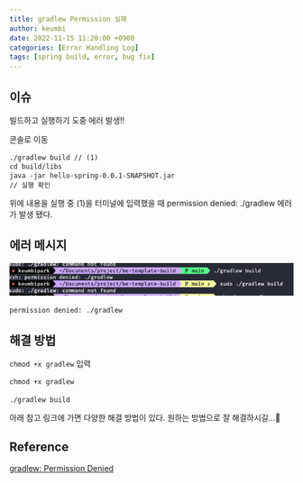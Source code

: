 ```yaml
---
title: gradlew Permission 실패
author: keumbi
date: 2022-11-15 11:20:00 +0900
categories: [Error Handling Log]
tags: [spring build, error, bug fix]
---
```


## 이슈
빌드하고 실행하기 도중 에러 발생!!

콘솔로 이동
```
./gradlew build // (1)
cd build/libs
java -jar hello-spring-0.0.1-SNAPSHOT.jar
// 실행 확인
```
위에 내용을 실행 중 (1)을 터미널에 입력했을 때 permission denied: ./gradlew 에러가 발생 됐다.

## 에러 메시지
![에러](/assets/img/img-gradlew-error.png)
```
permission denied: ./gradlew
```

## 해결 방법

`chmod +x gradlew` 입력

```
chmod +x gradlew

./gradlew build

```

아래 참고 링크에 가면 다양한 해결 방법이 있다. 원하는 방법으로 잘 해결하시길...🥹

## Reference

[gradlew: Permission Denied](https://stackoverflow.com/questions/17668265/gradlew-permission-denied)


